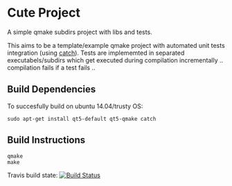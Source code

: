 # Cute Project

A simple qmake subdirs project with libs and tests. 

This aims to be a template/example qmake project with automated unit tests integration (using [catch](https://github.com/philsquared/Catch)). Tests are implememted in separated executabels/subdirs which get executed during compilation incrementally .. compilation fails if a test fails ..

## Build Dependencies
To succesfully build on ubuntu 14.04/trusty OS: 

    sudo apt-get install qt5-default qt5-qmake catch

## Build Instructions

    qmake
    make

Travis build state: [![Build Status](https://travis-ci.org/mxklb/cuteproject.svg?branch=master)](https://travis-ci.org/mxklb/cuteproject)